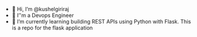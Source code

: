 - 👋 Hi, I’m @kushelgiriraj
- 👀 I’'m a Devops Engineer
- 🌱 I’m currently learning building REST APIs using Python with Flask. This is a repo for the flask application

